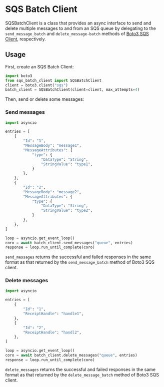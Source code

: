 # SQS Batch Client

SQSBatchClient is a class that provides an async interface to send and
delete multiple messages to and from an SQS queue by delegating to the
`send_message_batch` and `delete_message-batch` methods of [Boto3 SQS
Client](https://boto3.amazonaws.com/v1/documentation/api/latest/reference/services/sqs.html),
respectively.


## Usage

First, create an SQS Batch Client:
```python
import boto3
from sqs_batch_client import SQSBatchClient
client = boto3.client("sqs")
batch_client = SQSBatchClient(client=client, max_attempts=4)
```
Then, send or delete some messages:

### Send messages

```python
import asyncio

entries = [
    {
        "Id": "1",
        "MessageBody": "message1",
        "MessageAttributes": {
            "type": {
                "DataType": "String",
                "StringValue": "type1",
            }
        },
    },
    {
        "Id": "2",
        "MessageBody": "message2",
        "MessageAttributes": {
            "type": {
                "DataType": "String",
                "StringValue": "type2",
            }
        },
    },
]

loop = asyncio.get_event_loop()
coro = await batch_client.send_messages("queue", entries)
response = loop.run_until_complete(coro)
```
`send_messages` returns the successful and failed responses in the same
format as that returned by the `send_message_batch` method of Boto3 SQS
client.

### Delete messages

```python
import asyncio

entries = [
    {
        "Id": "1",
        "ReceiptHandle": "handle1",
    },
    {
        "Id": "2",
        "ReceiptHandle": "handl2",
    },
]

loop = asyncio.get_event_loop()
coro = await batch_client.delete_messages("queue", entries)
response = loop.run_until_complete(coro)
```
`delete_messages` returns the successful and failed responses in the same
format as that returned by the `delete_message_batch` method of Boto3 SQS
client.
